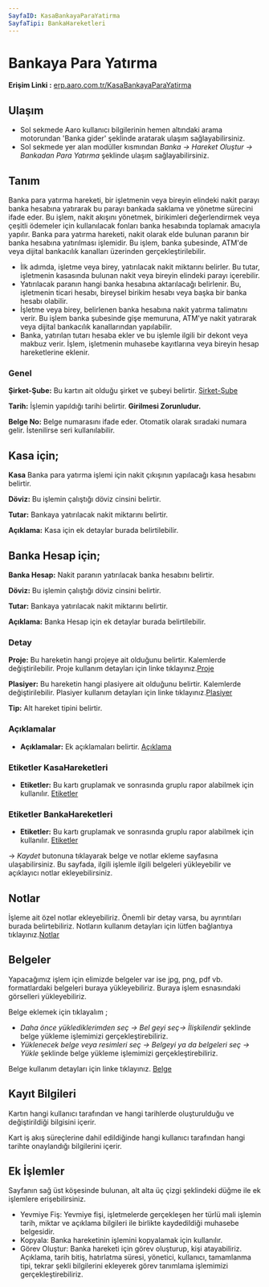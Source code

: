 ```yaml
---
SayfaID: KasaBankayaParaYatirma
SayfaTipi: BankaHareketleri
---
```


# Bankaya Para Yatırma

**Erişim Linki :** [erp.aaro.com.tr/KasaBankayaParaYatirma](erp.aaro.com.tr/KasaBankayaParaYatirma)

## Ulaşım

- Sol sekmede Aaro kullanıcı bilgilerinin hemen altındaki arama motorundan 'Banka gider' şeklinde aratarak ulaşım sağlayabilirsiniz.
- Sol sekmede yer alan modüller kısmından *Banka -> Hareket Oluştur -> Bankadan Para Yatırma* şeklinde ulaşım sağlayabilirsiniz.

## Tanım

Banka para yatırma hareketi, bir işletmenin veya bireyin elindeki nakit parayı banka hesabına yatırarak bu parayı bankada saklama ve yönetme sürecini ifade eder. 
Bu işlem, nakit akışını yönetmek, birikimleri değerlendirmek veya çeşitli ödemeler için kullanılacak fonları banka hesabında toplamak amacıyla yapılır.
Banka para yatırma hareketi, nakit olarak elde bulunan paranın bir banka hesabına yatırılması işlemidir. 
Bu işlem, banka şubesinde, ATM'de veya dijital bankacılık kanalları üzerinden gerçekleştirilebilir.
- İlk adımda, işletme veya birey, yatırılacak nakit miktarını belirler. Bu tutar, işletmenin kasasında bulunan nakit veya bireyin elindeki parayı içerebilir.
- Yatırılacak paranın hangi banka hesabına aktarılacağı belirlenir. Bu, işletmenin ticari hesabı, bireysel birikim hesabı veya başka bir banka hesabı olabilir.
- İşletme veya birey, belirlenen banka hesabına nakit yatırma talimatını verir. Bu işlem banka şubesinde gişe memuruna, ATM'ye nakit yatırarak veya dijital bankacılık kanallarından yapılabilir.
- Banka, yatırılan tutarı hesaba ekler ve bu işlemle ilgili bir dekont veya makbuz verir. İşlem, işletmenin muhasebe kayıtlarına veya bireyin hesap hareketlerine eklenir.

### Genel 

**Şirket-Şube:** Bu kartın ait olduğu şirket ve şubeyi belirtir. [Şirket-Şube](../TemelOzellikler/SirketSubeHareket.md)

**Tarih:** İşlemin yapıldığı tarihi belirtir. **Girilmesi Zorunludur.**

**Belge No:** Belge numarasını ifade eder. Otomatik olarak sıradaki numara gelir. İstenilirse seri kullanılabilir.

## Kasa için;

**Kasa** Banka para yatırma işlemi için nakit çıkışının yapılacağı kasa hesabını belirtir.

**Döviz:** Bu işlemin çalıştığı döviz cinsini belirtir.
	
**Tutar:** Bankaya yatırılacak nakit miktarını belirtir.

**Açıklama:** Kasa için ek detaylar burada belirtilebilir. 

## Banka Hesap için;

**Banka Hesap:** Nakit paranın yatırılacak banka hesabını belirtir.

**Döviz:** Bu işlemin çalıştığı döviz cinsini belirtir.
	
**Tutar:** Bankaya yatırılacak nakit miktarını belirtir.

**Açıklama:** Banka Hesap için ek detaylar burada belirtilebilir. 

### Detay

**Proje:** Bu hareketin hangi projeye ait olduğunu belirtir. Kalemlerde değiştirilebilir. Proje kullanım detayları için linke tıklayınız.[Proje](../TemelOzellikler/Proje.md)

**Plasiyer:** Bu hareketin hangi plasiyere ait olduğunu belirtir. Kalemlerde değiştirilebilir. Plasiyer kullanım detayları için linke tıklayınız.[Plasiyer](../TemelOzellikler/Plasiyer.md)

**Tip:** Alt hareket tipini belirtir.

### Açıklamalar

- **Açıklamalar:** Ek açıklamaları belirtir. [Açıklama](../TemelOzellikler/Aciklama.md)

### Etiketler KasaHareketleri

- **Etiketler:** Bu kartı gruplamak ve sonrasında gruplu rapor alabilmek için kullanılır. [Etiketler](../TemelOzellikler/Etiketler.md)

### Etiketler BankaHareketleri

- **Etiketler:** Bu kartı gruplamak ve sonrasında gruplu rapor alabilmek için kullanılır. [Etiketler](../TemelOzellikler/Etiketler.md)

-> *Kaydet* butonuna tıklayarak belge ve notlar ekleme sayfasına ulaşabilirsiniz. 
Bu sayfada, ilgili işlemle ilgili belgeleri yükleyebilir ve açıklayıcı notlar ekleyebilirsiniz.

## Notlar 

İşleme ait özel notlar ekleyebiliriz. Önemli bir detay varsa, bu ayrıntıları burada belirtebiliriz. Notların kullanım detayları için lütfen bağlantıya tıklayınız.[Notlar](../TemelOzellikler/Notlar.md)

## Belgeler

Yapacağımız işlem için elimizde belgeler var ise jpg, png, pdf vb. formatlardaki belgeleri buraya yükleyebiliriz.
Buraya işlem esnasındaki görselleri yükleyebiliriz.

Belge eklemek için tıklayalım ;

- *Daha önce yüklediklerimden seç -> Bel
geyi seç-> İlişkilendir* şeklinde belge yükleme işlemimizi gerçekleştirebiliriz.
- *Yüklenecek belge veya resimleri seç -> Belgeyi ya da
 belgeleri seç -> Yükle* şeklinde belge yükleme işlemimizi gerçekleştirebiliriz.

Belge kullanım detayları için linke tıklayınız. [Belge](../TemelOzellikler/Belgeler.md)

## Kayıt Bilgileri

Kartın hangi kullanıcı tarafından ve hangi tarihlerde oluşturulduğu ve değiştirildiği bilgisini içerir.

Kart iş akış süreçlerine dahil edildiğinde hangi kullanıcı tarafından hangi tarihte onaylandığı bilgilerini içerir. 

## Ek İşlemler

 Sayfanın sağ üst köşesinde bulunan, alt alta üç çizgi şeklindeki düğme ile ek işlemlere erişebilirsiniz.








- Yevmiye Fiş: Yevmiye fişi, işletmelerde gerçekleşen her türlü mali işlemin tarih, miktar ve açıklama bilgileri ile birlikte kaydedildiği muhasebe belgesidir.
- Kopyala: Banka hareketinin işlemini kopyalamak için kullanılır.
- Görev Oluştur: Banka hareketi için görev oluşturup, kişi atayabiliriz. Açıklama, tarih bitiş, hatırlatma süresi, yönetici, kullanıcı, tamamlanma tipi, tekrar şekli bilgilerini ekleyerek görev tanımlama işlemimizi gerçekleştirebiliriz.


